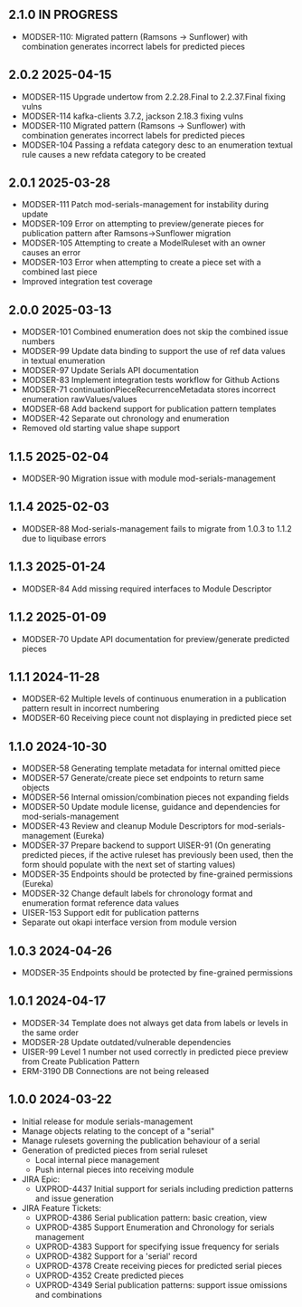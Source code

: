 ## 2.1.0 IN PROGRESS
  * MODSER-110: Migrated pattern (Ramsons -> Sunflower) with combination generates incorrect labels for predicted pieces

## 2.0.2 2025-04-15
  * MODSER-115 Upgrade undertow from 2.2.28.Final to 2.2.37.Final fixing vulns
  * MODSER-114 kafka-clients 3.7.2, jackson 2.18.3 fixing vulns
  * MODSER-110 Migrated pattern (Ramsons -> Sunflower) with combination generates incorrect labels for predicted pieces
  * MODSER-104 Passing a refdata category desc to an enumeration textual rule causes a new refdata category to be created


## 2.0.1 2025-03-28
  * MODSER-111 Patch mod-serials-management for instability during update
  * MODSER-109 Error on attempting to preview/generate pieces for publication pattern after Ramsons->Sunflower migration
  * MODSER-105 Attempting to create a ModelRuleset with an owner causes an error
  * MODSER-103 Error when attempting to create a piece set with a combined last piece
  * Improved integration test coverage

## 2.0.0 2025-03-13
  * MODSER-101 Combined enumeration does not skip the combined issue numbers
  * MODSER-99 Update data binding to support the use of ref data values in textual enumeration
  * MODSER-97 Update Serials API documentation
  * MODSER-83 Implement integration tests workflow for Github Actions
  * MODSER-71 continuationPieceRecurrenceMetadata stores incorrect enumeration rawValues/values
  * MODSER-68 Add backend support for publication pattern templates
  * MODSER-42 Separate out chronology and enumeration
  * Removed old starting value shape support

## 1.1.5 2025-02-04
  * MODSER-90 Migration issue with module mod-serials-management

## 1.1.4 2025-02-03
  * MODSER-88 Mod-serials-management fails to migrate from 1.0.3 to 1.1.2 due to liquibase errors

## 1.1.3 2025-01-24
  * MODSER-84 Add missing required interfaces to Module Descriptor

## 1.1.2 2025-01-09
  * MODSER-70 Update API documentation for preview/generate predicted pieces

## 1.1.1 2024-11-28
  * MODSER-62 Multiple levels of continuous enumeration in a publication pattern result in incorrect numbering
  * MODSER-60 Receiving piece count not displaying in predicted piece set

## 1.1.0 2024-10-30
  * MODSER-58 Generating template metadata for internal omitted piece
  * MODSER-57 Generate/create piece set endpoints to return same objects
  * MODSER-56 Internal omission/combination pieces not expanding fields
  * MODSER-50 Update module license, guidance and dependencies for mod-serials-management
  * MODSER-43 Review and cleanup Module Descriptors for mod-serials-management (Eureka)
  * MODSER-37 Prepare backend to support UISER-91 (On generating predicted pieces, if the active ruleset has previously been used, then the form should populate with the next set of starting values)
  * MODSER-35 Endpoints should be protected by fine-grained permissions (Eureka)
  * MODSER-32 Change default labels for chronology format and enumeration format reference data values
  * UISER-153 Support edit for publication patterns
  * Separate out okapi interface version from module version

## 1.0.3 2024-04-26
  * MODSER-35 Endpoints should be protected by fine-grained permissions

## 1.0.1 2024-04-17
  * MODSER-34 Template does not always get data from labels or levels in the same order
  * MODSER-28 Update outdated/vulnerable dependencies
  * UISER-99 Level 1 number not used correctly in predicted piece preview from Create Publication Pattern
  * ERM-3190 DB Connections are not being released

## 1.0.0 2024-03-22
  * Initial release for module serials-management
  * Manage objects relating to the concept of a "serial"
  * Manage rulesets governing the publication behaviour of a serial
  * Generation of predicted pieces from serial ruleset
    * Local internal piece management
    * Push internal pieces into receiving module
  * JIRA Epic:
    * UXPROD-4437	Initial support for serials including prediction patterns and issue generation
  * JIRA Feature Tickets:
    * UXPROD-4386	Serial publication pattern: basic creation, view
    * UXPROD-4385	Support Enumeration and Chronology for serials management
    * UXPROD-4383	Support for specifying issue frequency for serials
    * UXPROD-4382	Support for a 'serial' record
    * UXPROD-4378	Create receiving pieces for predicted serial pieces
    * UXPROD-4352	Create predicted pieces
    * UXPROD-4349	Serial publication patterns: support issue omissions and combinations
